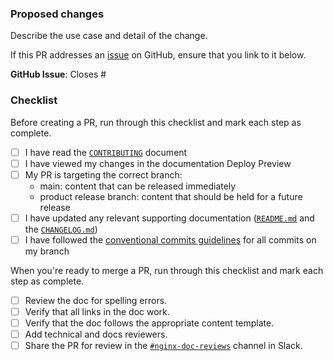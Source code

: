 ### Proposed changes

Describe the use case and detail of the change. 

If this PR addresses an [issue](https://github.com/nginxinc/docs/issues) on GitHub, ensure that you link to it below.

**GitHub Issue**:
Closes #<Issue>

### Checklist

Before creating a PR, run through this checklist and mark each step as complete.

- [ ] I have read the [`CONTRIBUTING`](https://github.com/nginxinc/docs/blob/main/CONTRIBUTING.md) document
- [ ] I have viewed my changes in the documentation Deploy Preview
- [ ] My PR is targeting the correct branch:
  - main: content that can be released immediately
  - product release branch: content that should be held for a future release
- [ ] I have updated any relevant supporting documentation ([`README.md`](https://github.com/nginxinc/docs/blob/main/README.md) and the [`CHANGELOG.md`](https://github.com/nginxinc/docs/blob/main/CHANGELOG.md))
- [ ] I have followed the [conventional commits guidelines](https://www.conventionalcommits.org/en/v1.0.0/#summary) for all commits on my branch

When you're ready to merge a PR, run through this checklist and mark each step as complete.

- [ ] Review the doc for spelling errors.
- [ ] Verify that all links in the doc work.
- [ ] Verify that the doc follows the appropriate content template.
- [ ] Add technical and docs reviewers.
- [ ] Share the PR for review in the [`#nginx-doc-reviews`](https://f5.enterprise.slack.com/archives/C04PYFULN91) channel in Slack.